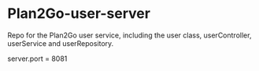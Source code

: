# Plan2Go-user-server
Repo for the Plan2Go user service, including the user class, userController, userService and userRepository.
           
server.port = 8081
